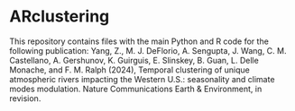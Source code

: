# ARclustering
This repository contains files with the main Python and R code for the following publication: Yang, Z., M. J. DeFlorio, A. Sengupta, J. Wang, C. M. Castellano, A. Gershunov, K. Guirguis, E. Slinskey, B. Guan, L. Delle Monache, and F. M. Ralph (2024), Temporal clustering of unique atmospheric rivers impacting the Western U.S.: seasonality and climate modes modulation. Nature Communications Earth & Environment, in revision.
